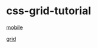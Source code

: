 # css-grid-tutorial


[mobile](https://i.ibb.co/7NvLGZg/Screen-Shot-2021-02-25-at-2-28-40-PM.png)

[grid](https://i.ibb.co/Jds4rh2/Screen-Shot-2021-02-25-at-2-28-30-PM.png)
